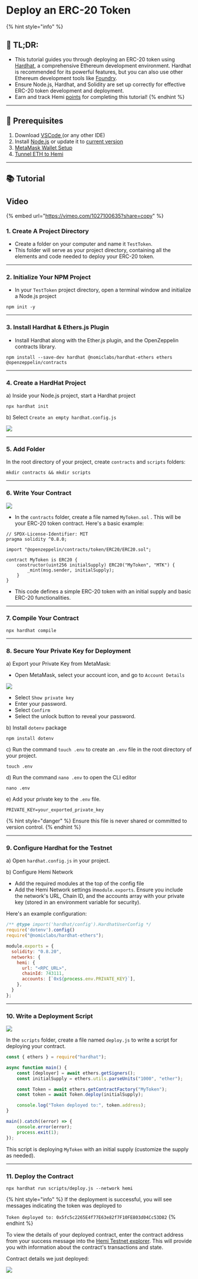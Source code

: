 # Deploy an ERC-20 Token

{% hint style="info" %}
## 📜 **TL;DR:**

* This tutorial guides you through deploying an ERC-20 token using [Hardhat](https://hardhat.org/), a comprehensive Ethereum development environment. Hardhat is recommended for its powerful features, but you can also use other Ethereum development tools like [Foundry](https://book.getfoundry.sh/).
* Ensure Node.js, Hardhat, and Solidity are set up correctly for effective ERC-20 token development and deployment.
* Earn and track Hemi [points](https://points.absinthe.network/hemi/start) for completing this tutorial!
{% endhint %}



***

## 🏁 Prerequisites

1. Download [VSCode ](https://code.visualstudio.com/download)(or any other IDE)
2. Install [Node.js](https://nodejs.org/en/download/) or update it to [current version](https://blog.hubspot.com/website/update-node-js)
3. [MetaMask Wallet Setup](metamask-wallet-setup.md)
4. [Tunnel ETH to Hemi](../using-hemi/tunneling/tunnel-eth-to-hemi.md)

***

## 📚 Tutorial

## Video

{% embed url="https://vimeo.com/1027100635?share=copy" %}

### 1. Create A Project Directory

* Create a folder on your computer and name it `TestToken`.
* This folder will serve as your project directory, containing all the elements and code needed to deploy your ERC-20 token.

***

### 2. Initialize Your NPM Project

* In your `TestToken` project directory, open a terminal window and initialize a Node.js project

```shell
npm init -y
```

***

### 3. Install Hardhat & Ethers.js Plugin

* Install Hardhat along with the Ether.js plugin, and the OpenZeppelin contracts library.

```shell
npm install --save-dev hardhat @nomiclabs/hardhat-ethers ethers @openzeppelin/contracts
```

***

### 4. Create a HardHat Project

a) Inside your Node.js project, start a Hardhat project

```shell
npx hardhat init
```

b) Select `Create an empty hardhat.config.js`

![](../../.gitbook/assets/1d.png)

***

### 5. Add Folder

In the root directory of your project, create `contracts` and `scripts` folders:

```shell
mkdir contracts && mkdir scripts
```

***

### 6. Write Your Contract

![](../../.gitbook/assets/2d.png)

* In the `contracts` folder, create a file named `MyToken.sol` . This will be your ERC-20 token contract. Here's a basic example:

```solidity
// SPDX-License-Identifier: MIT
pragma solidity ^0.8.0;

import "@openzeppelin/contracts/token/ERC20/ERC20.sol";

contract MyToken is ERC20 {
    constructor(uint256 initialSupply) ERC20("MyToken", "MTK") {
        _mint(msg.sender, initialSupply);
    }
}
```

* This code defines a simple ERC-20 token with an initial supply and basic ERC-20 functionalities.

***

### 7. Compile Your Contract

```shell
npx hardhat compile 
```

***

### 8. Secure Your Private Key for Deployment

a) Export your Private Key from MetaMask:

* Open MetaMask, select your account icon, and go to `Account Details`

![](../../.gitbook/assets/3d.png)

* Select `Show private key`
* Enter your password.
* Select `Confirm`
* Select the unlock button to reveal your password.

b) Install `dotenv` package

```shell
npm install dotenv
```

c) Run the command `touch .env` to create an `.env` file in the root directory of your project.&#x20;

```
touch .env
```

d) Run the command `nano .env` to open the CLI editor&#x20;

```none
nano .env
```

e) Add your private key to the `.env` file.

```none
PRIVATE_KEY=your_exported_private_key
```

{% hint style="danger" %}
Ensure this file is never shared or committed to version control.
{% endhint %}

***

### 9. Configure Hardhat for the Testnet

a) Open `hardhat.config.js` in your project.

b) Configure Hemi Network

* Add the required modules at the top of the config file
* Add the Hemi Network settings in`module.exports`. Ensure you include the network's URL, Chain ID, and the accounts array with your private key (stored in an environment variable for security).

Here's an example configuration:

```javascript
/** @type import('hardhat/config').HardhatUserConfig */
require('dotenv').config()
require("@nomiclabs/hardhat-ethers");

module.exports = {
  solidity: "0.8.20",
  networks: {
    hemi: {
      url: "<RPC_URL>",
      chainId: 743111,
      accounts: [`0x${process.env.PRIVATE_KEY}`],
    },
  }
};
```

***

### 10. Write a Deployment Script

![](../../.gitbook/assets/4d.png)

In the `scripts` folder, create a file named `deploy.js` to write a script for deploying your contract.

```javascript
const { ethers } = require("hardhat");

async function main() {
    const [deployer] = await ethers.getSigners();
    const initialSupply = ethers.utils.parseUnits("1000", "ether");

    const Token = await ethers.getContractFactory("MyToken");
    const token = await Token.deploy(initialSupply);

    console.log("Token deployed to:", token.address);
}

main().catch((error) => {
    console.error(error);
    process.exit(1);
});
```

This script is deploying `MyToken` with an initial supply (customize the supply as needed).

***

### 11. Deploy the Contract

```shell
npx hardhat run scripts/deploy.js --network hemi
```

{% hint style="info" %}
If the deployment is successful, you will see messages indicating the token was deployed to

`Token deployed to: 0x5fc5c2265E4f77E63e82f7F10FE803d04Cc53D82`
{% endhint %}



To view the details of your deployed contract, enter the contract address from your success message into the [Hemi Testnet explorer](https://testnet.explorer.hemi.xyz). This will provide you with information about the contract's transactions and state.

Contract details we just deployed:

![](../../.gitbook/assets/5d.png)
